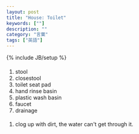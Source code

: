 ```yaml
---
layout: post
title: "House: Toilet"
keywords: [""]
description: ""
category: "言葉"
tags: ["英語"]
---
```

{% include JB/setup %}


####
1. stool
2. closestool
3. toilet seat pad
4. hand rinse basin
5. plastic wash basin
6. faucet
7. drainage



####
1. clog up with dirt, the water can't get through it.


